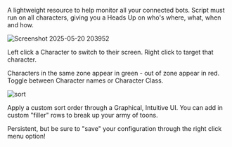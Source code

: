 A lightweight resource to help monitor all your connected bots.  Script must run on all characters, giving you a Heads Up on who's where, what, when and how.

![Screenshot 2025-05-20 203952](https://github.com/user-attachments/assets/ce1a5645-417b-4aca-95fc-4772dfffa8ee)

Left click a Character to switch to their screen.  Right click to target that character.

Characters in the same zone appear in green - out of zone appear in red.  Toggle between Character names or Character Class.  

![sort](https://github.com/user-attachments/assets/a1fe3a0d-f22c-4102-9490-47976b851ae5)

Apply a custom sort order through a Graphical, Intuitive UI.  You can add in custom "filler" rows to break up your army of toons.

Persistent, but be sure to "save" your configuration through the right click menu option!
